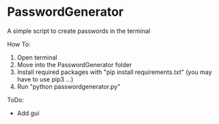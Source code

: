 # PasswordGenerator

A simple script to create passwords in the terminal

How To:
1. Open terminal
2. Move into the PasswordGenerator folder
3. Install required packages with "pip install requirements.txt" (you may have to use pip3 ...)
4. Run "python passwordgenerator.py"

ToDo:
- Add gui
